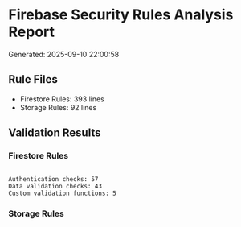 # Firebase Security Rules Analysis Report
Generated: 2025-09-10 22:00:58

## Rule Files
- Firestore Rules:      393 lines
- Storage Rules:       92 lines

## Validation Results
### Firestore Rules
```

Authentication checks: 57
Data validation checks: 43
Custom validation functions: 5
```
### Storage Rules
```

```
